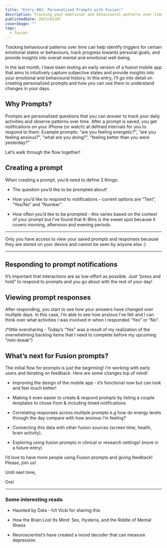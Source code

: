 ```yaml
---
title: "Entry #02: Personalized Prompts with Fusion!"
description: Tracking your emotional and behavioural patterns over time
publishedDate: 2023/03/07
coverImage: ""
tags:
  - fusion
---
```


Tracking behavioural patterns over time can help identify triggers for certain emotional states or behaviours, track progress towards personal goals, and provide insights into overall mental and emotional well-being.

In the last month, I have been testing an early version of a fusion mobile app that aims to intuitively capture subjective states and provide insights into your emotional and behavioural history. In this entry, I’ll go into detail on creating personalized prompts and how you can use them to understand changes in your days.

## Why Prompts?

Prompts are personalized questions that you can answer to track your daily activities and observe patterns over time. After a prompt is saved, you get notifications on your iPhone (or watch) at defined intervals for you to respond to them. Example prompts: “are you feeling energetic?”, “are you feeling anxious?”, “what are you doing?”, “feeling better than you were yesterday?”

Let’s walk through the flow together!

## Creating a prompt

When creating a prompt, you’d need to define 3 things:

- The question you’d like to be prompted about!

- How you’d like to respond to notifications - current options are “Text”, “Yes/No” and “Number”.

- How often you’d like to be prompted - this varies based on the context of your prompt but I’ve found that 6-8hrs is the sweet spot because it covers morning, afternoon and evening periods.

---

Only you have access to view your saved prompts and responses because they are stored on your device and cannot be seen by anyone else :)

---

## Responding to prompt notifications

It’s important that interactions are as low-effort as possible. Just “press and hold” to respond to prompts and you go about with the rest of your day!

## Viewing prompt responses

After responding, you start to see how your answers have changed over multiple days. In this case, I’m able to see how anxious I’ve felt and I can think over what activities I was involved in when I responded “Yes” or “No”.

(\*little oversharing - Today’s “Yes” was a result of my realization of the overwhelming backlog items that I need to complete before my upcoming “mini-break”)

## What’s next for Fusion prompts?

The initial flow for prompts is just the beginning! I’m working with early users and iterating on feedback. Here are some changes top of mind!

- Improving the design of the mobile app - it’s functional now but can look and feel much better!

- Making it even easier to create & respond prompts by listing a couple templates to chose from & including timed notifications.

- Correlating responses across multiple prompts e.g how do energy levels through the day compare with how anxious I’m feeling?

- Connecting this data with other fusion sources (screen time, health, brain activity).

- Exploring using fusion prompts in clinical or research settings! (more in a future entry)

I’d love to have more people using Fusion prompts and giving feedback! Please, join us!

Until next time,

Ore!

---

### Some interesting reads

- Haunted by Data - h/t Vicki for sharing this

- How the Brain Lost Its Mind: Sex, Hysteria, and the Riddle of Mental Illness

- Neuroscientist’s have created a mood decoder that can measure depression
